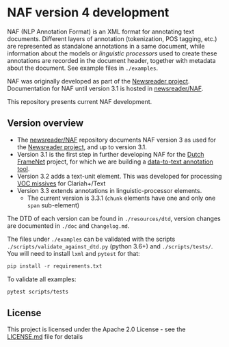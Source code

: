 # NAF version 4 development

NAF (NLP Annotation Format) is an XML format for annotating text documents. Different layers of annotation 
(tokenization, POS tagging, etc.) are represented as standalone annotations in a same document, while information about
the models or *linguistic processors* used to create these annotations are recorded in the document header, together 
with metadata about the document. See example files in `./examples`.

NAF was originally developed as part of the [Newsreader project](http://www.newsreader-project.eu/). Documentation for 
NAF until version 3.1 is hosted in [newsreader/NAF](https://github.com/newsreader/NAF).

This repository presents current NAF development. 

## Version overview
* The [newsreader/NAF](https://github.com/newsreader/NAF) repository documents NAF version 3 as used for the 
[Newsreader project](http://www.newsreader-project.eu/), 
and up to version 3.1.
* Version 3.1 is the first step in further developing NAF for the [Dutch FrameNet](http://dutchframenet.nl/) project, 
for which we are building a [data-to-text annotation tool](https://github.com/cltl/frame-annotation-tool).
* Version 3.2 adds a text-unit element. This was developed for processing [VOC missives](https://github.com/cltl/voc-missives)
 for Clariah+/Text 
* Version 3.3 extends annotations in linguistic-processor elements.
  * The current version is 3.3.1 (`chunk` elements have one and only one `span` sub-element)

The DTD of each version can be found in `./resources/dtd`, version changes are documented in `./doc` and `Changelog.md`.

The files under `./examples` can be validated with the scripts `./scripts/validate_against_dtd.py` (python 3.6+) and 
`./scripts/tests/`. 
You will need to install `lxml` and `pytest` for that:
```python
pip install -r requirements.txt
```
To validate all examples:
```xml
pytest scripts/tests
```

## License
This project is licensed under the Apache 2.0 License - see the [LICENSE.md](LICENSE.md) file for details
